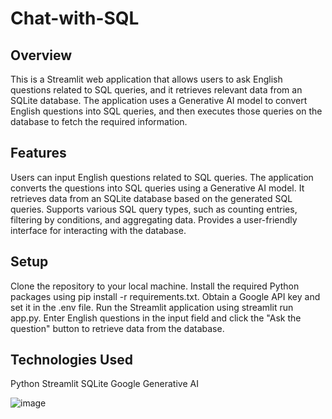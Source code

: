 # Chat-with-SQL
## Overview
This is a Streamlit web application that allows users to ask English questions related to SQL queries, and it retrieves relevant data from an SQLite database. The application uses a Generative AI model to convert English questions into SQL queries, and then executes those queries on the database to fetch the required information.

## Features
Users can input English questions related to SQL queries.
The application converts the questions into SQL queries using a Generative AI model.
It retrieves data from an SQLite database based on the generated SQL queries.
Supports various SQL query types, such as counting entries, filtering by conditions, and aggregating data.
Provides a user-friendly interface for interacting with the database.

## Setup
Clone the repository to your local machine.
Install the required Python packages using pip install -r requirements.txt.
Obtain a Google API key and set it in the .env file.
Run the Streamlit application using streamlit run app.py.
Enter English questions in the input field and click the "Ask the question" button to retrieve data from the database.

## Technologies Used
Python
Streamlit
SQLite
Google Generative AI

![image](https://github.com/abdullah-w-21/Chat-with-SQL/assets/81172855/9a967bc6-a72e-4569-a708-7c6660f75223)

